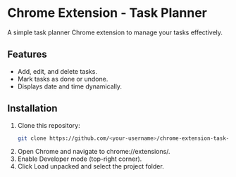 # Chrome Extension - Task Planner

A simple task planner Chrome extension to manage your tasks effectively.

## Features

- Add, edit, and delete tasks.
- Mark tasks as done or undone.
- Displays date and time dynamically.

## Installation

1. Clone this repository:
   ```bash
   git clone https://github.com/<your-username>/chrome-extension-task-planner.git
   ```
2. Open Chrome and navigate to chrome://extensions/.
3. Enable Developer mode (top-right corner).
4. Click Load unpacked and select the project folder.
